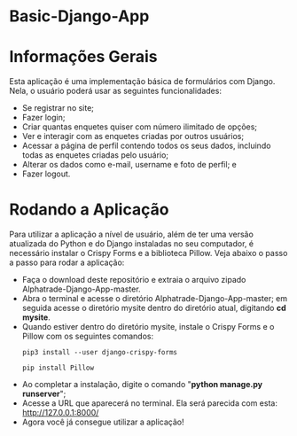 # Basic-Django-App

# Informações Gerais
Esta aplicação é uma implementação básica de formulários com Django. Nela, o usuário poderá usar as seguintes funcionalidades:
* Se registrar no site;
* Fazer login;
* Criar quantas enquetes quiser com número ilimitado de opções;
* Ver e interagir com as enquetes criadas por outros usuários;
* Acessar a página de perfil contendo todos os seus dados, incluindo todas as enquetes criadas pelo usuário;
* Alterar os dados como e-mail, username e foto de perfil; e
* Fazer logout.

# Rodando a Aplicação
Para utilizar a aplicação a nível de usuário, além de ter uma versão atualizada do Python e do Django instaladas no seu computador, é necessário instalar o Crispy Forms e a biblioteca Pillow.
Veja abaixo o passo a passo para rodar a aplicação:
* Faça o download deste repositório e extraia o arquivo zipado Alphatrade-Django-App-master.
* Abra o terminal e acesse o diretório Alphatrade-Django-App-master; em seguida acesse o diretório mysite dentro do diretório atual, digitando **cd mysite**.
* Quando estiver dentro do diretório mysite, instale o Crispy Forms e o Pillow com os seguintes comandos:
  ```
  pip3 install --user django-crispy-forms
  ```  
  ```
  pip install Pillow
  ```
* Ao completar a instalação, digite o comando "**python manage.py runserver**";
* Acesse a URL que aparecerá no terminal. Ela será parecida com esta: http://127.0.0.1:8000/
* Agora você já consegue utilizar a aplicação!
